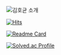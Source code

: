 ![김호균 소개](https://capsule-render.vercel.app/api?type=venom&height=300&color=gradient&text=Input%20text&reversal=false&fontAlign=50&descAlign=44&descAlignY=51)

[![Hits](https://hits.seeyoufarm.com/api/count/incr/badge.svg?url=https%3A%2F%2Fgithub.com%2Fhogyun11&count_bg=%233DC8C4&title_bg=%23555555&icon=furrynetwork.svg&icon_color=%23E7E7E7&title=hits&edge_flat=false)](https://hits.seeyoufarm.com)

[![Readme Card](https://github-readme-stats.vercel.app/api/pin/?username=anuraghazra&repo=github-readme-stats)](https://github.com/hogyun11/github-readme-stats)

[![Solved.ac Profile](http://mazassumnida.wtf/api/v2/generate_badge?boj=khgn316)](https://solved.ac/백준아이디/)